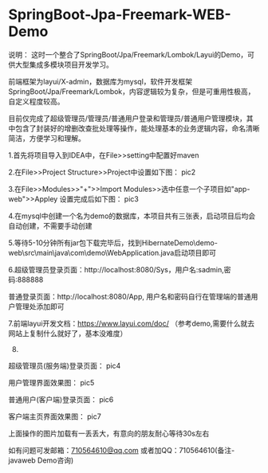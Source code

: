 # SpringBoot-Jpa-Freemark-WEB-Demo
说明： 
这时一个整合了SpringBoot/Jpa/Freemark/Lombok/Layui的Demo，可供大型集成多模块项目开发学习。
  
前端框架为layui/X-admin，数据库为mysql，软件开发框架SpringBoot/Jpa/Freemark/Lombok，内容逻辑较为复杂，但是可重用性极高，自定义程度较高。 
  
目前仅完成了超级管理员/管理员/普通用户登录和管理员/普通用户管理模块，其中包含了封装好的增删改查批处理等操作，能处理基本的业务逻辑内容，命名清晰简洁，方便学习和理解。

1.首先将项目导入到IDEA中，在File>>setting中配置好maven
  
2.在File>>Project Structure>>Project中设置如下图：
pic2

3.在File>>Modules>>"+">>Import Modules>>选中任意一个子项目如"app-web">>Appley 设置完成后如下图：
pic3

4.在mysql中创建一个名为demo的数据库，本项目共有三张表，启动项目后均会自动创建，不需要手动创建

5.等待5-10分钟所有jar包下载完毕后，找到HibernateDemo\demo-web\src\main\java\com\demo\WebApplication.java启动项目即可

6.超级管理员登录页面：http://localhost:8080/Sys，用户名:sadmin,密码:888888

  普通登录页面：http://localhost:8080/App, 用户名和密码自行在管理端的普通用户管理处添加即可
  
7.前端layui开发文档：https://www.layui.com/doc/ （参考demo,需要什么就去网站上复制什么就好了，基本没难度） 

8.
超级管理员(服务端)登录页面：
pic4

用户管理界面效果图：
pic5

普通用户(客户端)登录页面：
pic6

客户端主页界面效果图：
pic7

上面操作的图片加载有一丢丢大，有意向的朋友耐心等待30s左右

如有问题可发邮箱：710564610@qq.com 或者加QQ：710564610(备注-javaweb Demo咨询)
